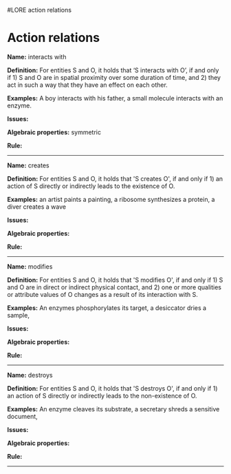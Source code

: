 #LORE action relations

# Action relations #

**Name:** interacts with

**Definition:** For entities S and O, it holds that ‘S interacts with O’, if and only if 1) S and O are in spatial proximity over some duration of time, and 2) they act in such a way that they have an effect on each other.

**Examples:** A boy interacts with his father, a small molecule interacts with an enzyme.

**Issues:**

**Algebraic properties:** symmetric

**Rule:**


---


**Name:** creates

**Definition:** For entities S and O, it holds that 'S creates O', if and only if 1) an action of S directly or indirectly leads to the existence of O.

**Examples:** an artist paints a painting, a ribosome synthesizes a protein, a diver creates a wave

**Issues:**

**Algebraic properties:**

**Rule:**


---


**Name:** modifies

**Definition:** For entities S and O, it holds that 'S modifies O', if and only if 1) S and O are in direct or indirect physical contact, and 2) one or more qualities or attribute values of O changes as a result of its interaction with S.

**Examples:** An enzymes phosphorylates its target, a desiccator dries a sample,

**Issues:**

**Algebraic properties:**

**Rule:**


---


**Name:** destroys

**Definition:** For entities S and O, it holds that 'S destroys O', if and only if 1) an action of S directly or indirectly leads to the non-existence of O.

**Examples:** An enzyme cleaves its substrate, a secretary shreds a sensitive document,

**Issues:**

**Algebraic properties:**

**Rule:**


---
